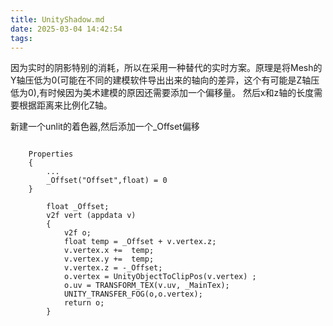 ```yaml
---
title: UnityShadow.md
date: 2025-03-04 14:42:54
tags:
---
```



因为实时的阴影特别的消耗，所以在采用一种替代的实时方案。原理是将Mesh的Y轴压低为0(可能在不同的建模软件导出出来的轴向的差异，这个有可能是Z轴压低为0),有时候因为美术建模的原因还需要添加一个偏移量。
然后x和z轴的长度需要根据距离来比例化Z轴。

新建一个unlit的着色器,然后添加一个_Offset偏移
```text
        
    Properties
    {
        ...
        _Offset("Offset",float) = 0
    }
        
        float _Offset;
        v2f vert (appdata v)
        {
            v2f o;
            float temp = _Offset + v.vertex.z;
            v.vertex.x +=  temp;
            v.vertex.y +=  temp;
            v.vertex.z = -_Offset;
            o.vertex = UnityObjectToClipPos(v.vertex) ;
            o.uv = TRANSFORM_TEX(v.uv, _MainTex);
            UNITY_TRANSFER_FOG(o,o.vertex);
            return o;
        }
```
